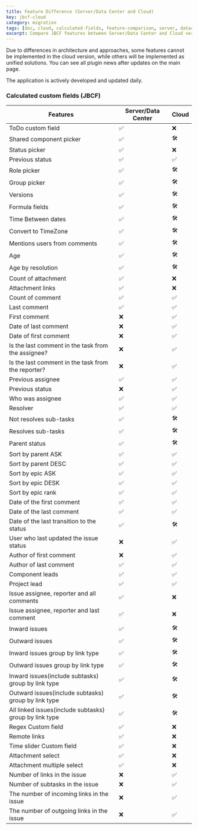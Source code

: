 ```yaml
---
title: Feature Difference (Server/Data Center and Cloud)
key: jbcf-cloud
category: migration
tags: [doc, cloud, calculated-fields, feature-comparison, server, datacenter]
excerpt: Compare JBCF features between Server/Data Center and Cloud versions showing field availability, development status, and platform support.
---
```



Due to differences in architecture and approaches, some features cannot be implemented in the cloud version, while others will be implemented as unified solutions. You can see all plugin news after updates on the main page.

The application is actively developed and updated daily.

<h3>Calculated custom fields (JBCF)</h3>
<table>
<tr><th>Features</th><th>Server/Data Center</th><th>Cloud</th></tr>
<tbody>

<tr><td>ToDo custom field</td><td>✅</td><td>❌</td></tr>
<tr><td>Shared component picker</td><td>✅</td><td>🛠</td></tr>
<tr><td>Status picker</td><td>✅</td><td>❌</td></tr>
<tr><td>Previous status</td><td>✅</td><td>✅</td></tr>
<tr><td>Role picker</td><td>✅</td><td>🛠</td></tr>
<tr><td>Group picker</td><td>✅</td><td>🛠</td></tr>
<tr><td>Versions</td><td>✅</td><td>🛠</td></tr>
<tr><td>Formula fields</td><td>✅</td><td>🛠</td></tr>
<tr><td>Time Between dates</td><td>✅</td><td>🛠</td></tr>
<tr><td>Convert to TimeZone</td><td>✅</td><td>🛠</td></tr>
<tr><td>Mentions users from comments</td><td>✅</td><td>🛠</td></tr>
<tr><td>Age</td><td>✅</td><td>🛠</td></tr>
<tr><td>Age by resolution</td><td>✅</td><td>🛠</td></tr>
<tr><td>Count of attachment</td><td>✅</td><td>❌</td></tr>
<tr><td>Attachment links</td><td>✅</td><td>❌</td></tr>
<tr><td>Count of comment</td><td>✅</td><td>✅</td></tr>
<tr><td>Last comment</td><td>✅</td><td>✅</td></tr>
<tr><td>First comment</td><td>❌</td><td>✅</td></tr>
<tr><td>Date of last comment</td><td>❌</td><td>✅</td></tr>
<tr><td>Date of first comment</td><td>❌</td><td>✅</td></tr>
<tr><td>Is the last comment in the task from the assignee?</td><td>❌</td><td>✅</td></tr>
<tr><td>Is the last comment in the task from the reporter?</td><td>❌</td><td>✅</td></tr>
<tr><td>Previous assignee</td><td>✅</td><td>✅</td></tr>
<tr><td>Previous status</td><td>❌</td><td>✅</td></tr>
<tr><td>Who was assignee</td><td>✅</td><td>✅</td></tr>
<tr><td>Resolver</td><td>✅</td><td>✅</td></tr>
<tr><td>Not resolves sub-tasks</td><td>✅</td><td>🛠</td></tr>
<tr><td>Resolves sub-tasks</td><td>✅</td><td>🛠</td></tr>
<tr><td>Parent status</td><td>✅</td><td>🛠</td></tr>
<tr><td>Sort by parent ASK</td><td>✅</td><td>✅</td></tr>
<tr><td>Sort by parent DESC</td><td>✅</td><td>✅</td></tr>
<tr><td>Sort by epic ASK</td><td>✅</td><td>✅</td></tr>
<tr><td>Sort by epic DESK</td><td>✅</td><td>✅</td></tr>
<tr><td>Sort by epic rank</td><td>✅</td><td>✅</td></tr>
<tr><td>Date of the first comment</td><td>✅</td><td>✅</td></tr>
<tr><td>Date of the last comment</td><td>✅</td><td>✅</td></tr>
<tr><td>Date of the last transition to the status</td><td>✅</td><td>🛠</td></tr>
<tr><td>User who last updated the issue status</td><td>❌</td><td>✅</td></tr>
<tr><td>Author of first comment</td><td>❌</td><td>✅</td></tr>
<tr><td>Author of last comment</td><td>✅</td><td>✅</td></tr>
<tr><td>Component leads</td><td>✅</td><td>✅</td></tr>
<tr><td>Project lead</td><td>✅</td><td>✅</td></tr>
<tr><td>Issue assignee, reporter and all comments</td><td>✅</td><td>❌</td></tr>
<tr><td>Issue assignee, reporter and last comment</td><td>✅</td><td>❌</td></tr>
<tr><td>Inward issues</td><td>✅</td><td>🛠</td></tr>
<tr><td>Outward issues</td><td>✅</td><td>🛠</td></tr>
<tr><td>Inward issues group by link type</td><td>✅</td><td>🛠</td></tr>
<tr><td>Outward issues group by link type</td><td>✅</td><td>🛠</td></tr>
<tr><td>Inward issues(include subtasks) group by link type</td><td>✅</td><td>🛠</td></tr>
<tr><td>Outward issues(include subtasks) group by link type</td><td>✅</td><td>🛠</td></tr>
<tr><td>All linked issues(include subtasks) group by link type</td><td>✅</td><td>🛠</td></tr>
<tr><td>Regex Custom field</td><td>✅</td><td>❌</td></tr>
<tr><td>Remote links</td><td>✅</td><td>❌</td></tr>
<tr><td>Time slider Custom field</td><td>✅</td><td>❌</td></tr>
<tr><td>Attachment select</td><td>✅</td><td>❌</td></tr>
<tr><td>Attachment multiple select</td><td>✅</td><td>❌</td></tr>
<tr><td>Number of links in the issue</td><td>❌</td><td>✅</td></tr>
<tr><td>Number of subtasks in the issue</td><td>❌</td><td>✅</td></tr>
<tr><td>The number of incoming links in the issue</td><td>❌</td><td>✅</td></tr>
<tr><td>The number of outgoing links in the issue</td><td>❌</td><td>✅</td></tr>
</tbody>
</table>